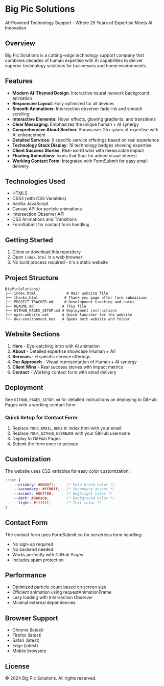 # Big Pic Solutions

AI-Powered Technology Support - Where 25 Years of Expertise Meets AI Innovation

## Overview

Big Pic Solutions is a cutting-edge technology support company that combines decades of human expertise with AI capabilities to deliver superior technology solutions for businesses and home environments.

## Features

- **Modern AI-Themed Design**: Interactive neural network background animation
- **Responsive Layout**: Fully optimized for all devices
- **Smooth Animations**: Intersection observer fade-ins and smooth scrolling
- **Interactive Elements**: Hover effects, glowing gradients, and transitions
- **Clear Messaging**: Emphasizes the unique human + AI synergy
- **Comprehensive About Section**: Showcases 25+ years of expertise with AI enhancement
- **Detailed Services**: 6 specific service offerings based on real experience
- **Technology Stack Display**: 16 technology badges showing expertise
- **Client Success Stories**: Real-world wins with measurable impact
- **Floating Animations**: Icons that float for added visual interest
- **Working Contact Form**: Integrated with FormSubmit for easy email delivery

## Technologies Used

- HTML5
- CSS3 (with CSS Variables)
- Vanilla JavaScript
- Canvas API for particle animations
- Intersection Observer API
- CSS Animations and Transitions
- FormSubmit for contact form handling

## Getting Started

1. Clone or download this repository
2. Open `index.html` in a web browser
3. No build process required - it's a static website

## Project Structure

```
BigPicSolutions/
├── index.html              # Main website file
├── thanks.html            # Thank you page after form submission
├── PROJECT_TRACKER.md     # Development tracking and notes
├── README.md             # This file
├── GITHUB_PAGES_SETUP.md # Deployment instructions
├── open-website.bat      # Quick launcher for the website
└── dev-environment.bat   # Opens both website and folder
```

## Website Sections

1. **Hero** - Eye-catching intro with AI animation
2. **About** - Detailed expertise showcase (Human + AI)
3. **Services** - 6 specific service offerings
4. **Our Approach** - Visual representation of Human + AI synergy
5. **Client Wins** - Real success stories with impact metrics
6. **Contact** - Working contact form with email delivery

## Deployment

See `GITHUB_PAGES_SETUP.md` for detailed instructions on deploying to GitHub Pages with a working contact form.

### Quick Setup for Contact Form

1. Replace `YOUR_EMAIL_HERE` in index.html with your email
2. Replace `YOUR_GITHUB_USERNAME` with your GitHub username
3. Deploy to GitHub Pages
4. Submit the form once to activate

## Customization

The website uses CSS variables for easy color customization:

```css
:root {
    --primary: #00d4ff;     /* Main brand color */
    --secondary: #ff00ff;   /* Secondary accent */
    --accent: #00ff88;      /* Highlight color */
    --dark: #0a0a0a;        /* Background color */
    --light: #ffffff;       /* Text color */
}
```

## Contact Form

The contact form uses FormSubmit.co for serverless form handling:
- No sign-up required
- No backend needed
- Works perfectly with GitHub Pages
- Includes spam protection

## Performance

- Optimized particle count based on screen size
- Efficient animation using requestAnimationFrame
- Lazy loading with Intersection Observer
- Minimal external dependencies

## Browser Support

- Chrome (latest)
- Firefox (latest)
- Safari (latest)
- Edge (latest)
- Mobile browsers

## License

© 2024 Big Pic Solutions. All rights reserved.